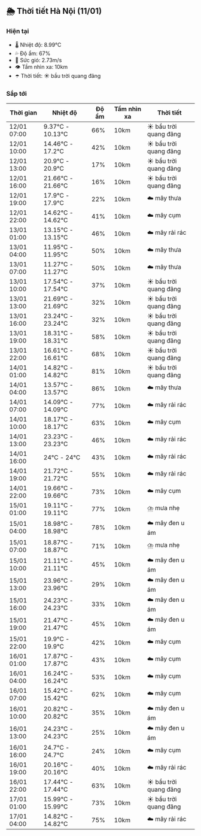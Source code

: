 ## 🌦️ Thời tiết Hà Nội (11/01)

### Hiện tại

- 🌡️ Nhiệt độ: 8.99℃
- 💦 Độ ẩm: 67%
- 💨 Sức gió: 2.73m/s
- 👁️ Tầm nhìn xa: 10km
- ☂️ Thời tiết: ☀️ bầu trời quang đãng

### Sắp tới

| Thời gian | Nhiệt độ | Độ ẩm | Tầm nhìn xa | Thời tiết |
| --- | --- | --- | --- | --- |
| 12/01 07:00 | 9.37℃ - 10.13℃ | 66% | 10km | ☀️ bầu trời quang đãng |
| 12/01 10:00 | 14.46℃ - 17.2℃ | 42% | 10km | ☀️ bầu trời quang đãng |
| 12/01 13:00 | 20.9℃ - 20.9℃ | 17% | 10km | ☀️ bầu trời quang đãng |
| 12/01 16:00 | 21.66℃ - 21.66℃ | 16% | 10km | ☀️ bầu trời quang đãng |
| 12/01 19:00 | 17.9℃ - 17.9℃ | 22% | 10km | ☁️ mây thưa |
| 12/01 22:00 | 14.62℃ - 14.62℃ | 41% | 10km | ☁️ mây cụm |
| 13/01 01:00 | 13.15℃ - 13.15℃ | 46% | 10km | ☁️ mây rải rác |
| 13/01 04:00 | 11.95℃ - 11.95℃ | 50% | 10km | ☁️ mây thưa |
| 13/01 07:00 | 11.27℃ - 11.27℃ | 50% | 10km | ☁️ mây thưa |
| 13/01 10:00 | 17.54℃ - 17.54℃ | 37% | 10km | ☀️ bầu trời quang đãng |
| 13/01 13:00 | 21.69℃ - 21.69℃ | 32% | 10km | ☀️ bầu trời quang đãng |
| 13/01 16:00 | 23.24℃ - 23.24℃ | 32% | 10km | ☀️ bầu trời quang đãng |
| 13/01 19:00 | 18.31℃ - 18.31℃ | 58% | 10km | ☀️ bầu trời quang đãng |
| 13/01 22:00 | 16.61℃ - 16.61℃ | 68% | 10km | ☀️ bầu trời quang đãng |
| 14/01 01:00 | 14.82℃ - 14.82℃ | 81% | 10km | ☀️ bầu trời quang đãng |
| 14/01 04:00 | 13.57℃ - 13.57℃ | 86% | 10km | ☁️ mây thưa |
| 14/01 07:00 | 14.09℃ - 14.09℃ | 77% | 10km | ☁️ mây rải rác |
| 14/01 10:00 | 18.17℃ - 18.17℃ | 63% | 10km | ☁️ mây cụm |
| 14/01 13:00 | 23.23℃ - 23.23℃ | 46% | 10km | ☁️ mây rải rác |
| 14/01 16:00 | 24℃ - 24℃ | 43% | 10km | ☁️ mây rải rác |
| 14/01 19:00 | 21.72℃ - 21.72℃ | 55% | 10km | ☁️ mây rải rác |
| 14/01 22:00 | 19.66℃ - 19.66℃ | 73% | 10km | ☁️ mây cụm |
| 15/01 01:00 | 19.11℃ - 19.11℃ | 77% | 10km | ⛈️ mưa nhẹ |
| 15/01 04:00 | 18.98℃ - 18.98℃ | 78% | 10km | ☁️ mây đen u ám |
| 15/01 07:00 | 18.87℃ - 18.87℃ | 71% | 10km | ⛈️ mưa nhẹ |
| 15/01 10:00 | 21.11℃ - 21.11℃ | 45% | 10km | ☁️ mây đen u ám |
| 15/01 13:00 | 23.96℃ - 23.96℃ | 29% | 10km | ☁️ mây đen u ám |
| 15/01 16:00 | 24.23℃ - 24.23℃ | 33% | 10km | ☁️ mây đen u ám |
| 15/01 19:00 | 21.47℃ - 21.47℃ | 45% | 10km | ☁️ mây đen u ám |
| 15/01 22:00 | 19.9℃ - 19.9℃ | 42% | 10km | ☁️ mây cụm |
| 16/01 01:00 | 17.87℃ - 17.87℃ | 43% | 10km | ☁️ mây cụm |
| 16/01 04:00 | 16.24℃ - 16.24℃ | 53% | 10km | ☁️ mây cụm |
| 16/01 07:00 | 15.42℃ - 15.42℃ | 62% | 10km | ☁️ mây cụm |
| 16/01 10:00 | 20.82℃ - 20.82℃ | 35% | 10km | ☁️ mây đen u ám |
| 16/01 13:00 | 24.23℃ - 24.23℃ | 25% | 10km | ☁️ mây đen u ám |
| 16/01 16:00 | 24.7℃ - 24.7℃ | 24% | 10km | ☁️ mây cụm |
| 16/01 19:00 | 20.16℃ - 20.16℃ | 40% | 10km | ☁️ mây rải rác |
| 16/01 22:00 | 17.44℃ - 17.44℃ | 63% | 10km | ☀️ bầu trời quang đãng |
| 17/01 01:00 | 15.99℃ - 15.99℃ | 73% | 10km | ☀️ bầu trời quang đãng |
| 17/01 04:00 | 14.82℃ - 14.82℃ | 75% | 10km | ☁️ mây rải rác |
